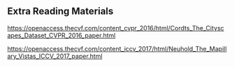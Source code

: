 ## Extra Reading Materials
https://openaccess.thecvf.com/content_cvpr_2016/html/Cordts_The_Cityscapes_Dataset_CVPR_2016_paper.html

https://openaccess.thecvf.com/content_iccv_2017/html/Neuhold_The_Mapillary_Vistas_ICCV_2017_paper.html
